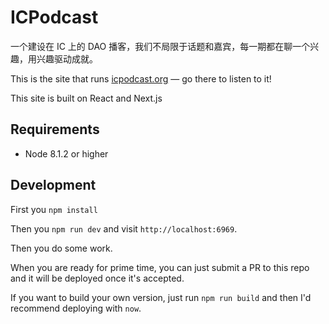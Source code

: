 # ICPodcast

一个建设在 IC 上的 DAO 播客，我们不局限于话题和嘉宾，每一期都在聊一个兴趣，用兴趣驱动成就。

This is the site that runs [icpodcast.org](https://icpodcast.org) — go there to listen to it!

This site is built on React and Next.js

## Requirements

- Node 8.1.2 or higher

## Development

First you `npm install`

Then you `npm run dev` and visit `http://localhost:6969`.

Then you do some work.

When you are ready for prime time, you can just submit a PR to this repo and it will be deployed once it's accepted.

If you want to build your own version, just run `npm run build` and then I'd recommend deploying with `now`.
